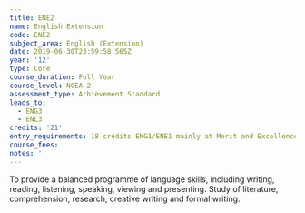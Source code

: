 ```yaml
---
title: ENE2
name: English Extension
code: ENE2
subject_area: English (Extension)
date: 2019-06-30T23:59:58.565Z
year: '12'
type: Core
course_duration: Full Year
course_level: NCEA 2
assessment_type: Achievement Standard
leads_to:
  - ENG3
  - ENL3
credits: '21'
entry_requirements: 18 credits ENG1/ENE1 mainly at Merit and Excellence and HOF/TIC approval
course_fees: 
notes: ''
---
```

To provide a balanced programme of language skills, including writing, reading, listening, speaking, viewing and presenting. Study of literature, comprehension, research, creative writing and formal writing.
